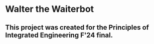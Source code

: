 # Walter the Waiterbot
## This project was created for the Principles of Integrated Engineering F'24 final.
